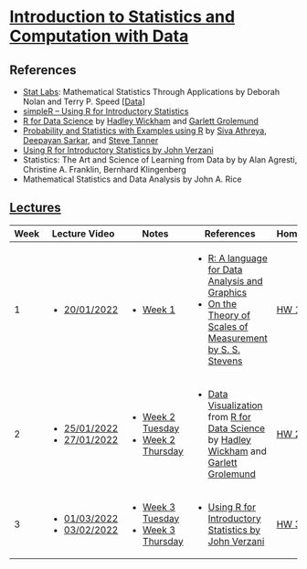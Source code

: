 # [Introduction to Statistics and Computation with Data](https://www.isibang.ac.in/~athreya/Teaching/ISCD/)

## References

- [Stat Labs](https://www.stat.berkeley.edu/~statlabs/about.html): Mathematical Statistics Through Applications by Deborah Nolan and Terry P. Speed [[Data](https://www.stat.berkeley.edu/~statlabs/labs.html)]
- [simpleR – Using R for Introductory Statistics](References/Verzani-SimpleR.pdf)
- [R for Data Science](https://r4ds.had.co.nz/) by [Hadley Wickham](https://hadley.nz/) and [Garlett Grolemund](https://scholar.google.com/citations?user=wgdI_m4AAAAJ&hl=en)
- [Probability and Statistics with Examples using R](https://www.isibang.ac.in/~athreya/psweur) by [Siva Athreya](https://www.isibang.ac.in/~athreya), [Deepayan Sarkar](https://www.isid.ac.in/~deepayan/), and [Steve Tanner](https://www.eou.edu/math/math-faculty/)
- [Using R for Introductory Statistics by John Verzani](References/Using-R-for-Introductory-Statistics-by-Verzani,John.pdf)
- Statistics: The Art and Science of Learning from Data by by Alan Agresti, Christine A. Franklin, Bernhard Klingenberg
- Mathematical Statistics and Data Analysis by John A. Rice

## [Lectures](https://www.youtube.com/playlist?list=PLuar0zPypPO12bRpMggJmG_NCLaDyRcJL)

| Week | Lecture Video                                                                                                           | Notes                                                                                                                  | References                                                                                                                                                                                                                                                           | Homework                | Worksheet                                |
| ---- | ----------------------------------------------------------------------------------------------------------------------- | ---------------------------------------------------------------------------------------------------------------------- | -------------------------------------------------------------------------------------------------------------------------------------------------------------------------------------------------------------------------------------------------------------------- | ----------------------- | ---------------------------------------- |
| 1    | <ul><li>[20/01/2022](https://www.youtube.com/watch?v=30Y7KBcru48&list=PLuar0zPypPO12bRpMggJmG_NCLaDyRcJL&index=1) </ul> | <ul><li>[Week 1](Lecture-Notes/week1.pdf) </ul>                                                                        | <ul><li> [R: A language for Data Analysis and Graphics](https://www.stat.auckland.ac.nz/~ihaka/downloads/R-paper.pdf) <li>[On the Theory of Scales of Measurement by S. S. Stevens](References/steven.pdf)</ul>                                                      | [HW 1](HWs/ISCDhw1.pdf) |
| 2    | <ul><li>[25/01/2022]() <li>[27/01/2022]()</ul>                                                                          | <ul><li>[Week 2 Tuesday](Lecture-Notes/week2tuesday.pdf) <li> [Week 2 Thursday](Lecture-Notes/week2thursday.pdf) </ul> | <ul><li> [Data Visualization](https://r4ds.had.co.nz/data-visualisation.html) from [R for Data Science](https://r4ds.had.co.nz/) by [Hadley Wickham](https://hadley.nz/) and [Garlett Grolemund](https://scholar.google.com/citations?user=wgdI_m4AAAAJ&hl=en) </ul> | [HW 2](HWs/ISCDhw2.pdf) | [Worksheet 1](Worksheets/worksheet1.pdf) |
| 3    | <ul><li>[01/03/2022]() <li>[03/02/2022]()</ul>                                                                          | <ul><li>[Week 3 Tuesday](Lecture-Notes/week2tuesday.pdf) <li> [Week 3 Thursday](Lecture-Notes/week3thursday.pdf) </ul> | <ul><li> [Using R for Introductory Statistics by John Verzani](References/Using-R-for-Introductory-Statistics-by-Verzani,John.pdf) </ul>                                                                                                                             | [HW 3](HWs/ISCDhw3.pdf) | [Worksheet 2](Worksheets/)               |
